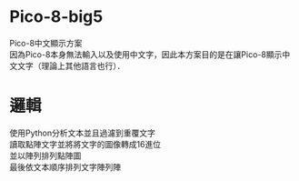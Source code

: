 # Pico-8-big5
Pico-8中文顯示方案  
因為Pico-8本身無法輸入以及使用中文字，因此本方案目的是在讓Pico-8顯示中文文字（理論上其他語言也行）．　　
# 邏輯
使用Python分析文本並且過濾到重覆文字  
讀取點陣文字並將將文字的圖像轉成16進位  
並以陣列排列點陣圖  
最後依文本順序排列文字陣列陣  

